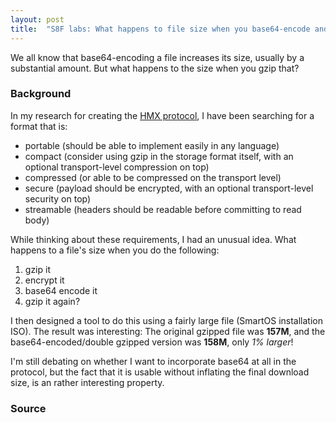 ```yaml
---
layout: post
title:  "S8F labs: What happens to file size when you base64-encode and gzip the result?"
---
```


We all know that base64-encoding a file increases its size, usually by a substantial
amount. But what happens to the size when you gzip that?

### Background

In my research for creating the [HMX protocol](https://s8f.org/1395871438/), I
have been searching for a format that is:

- portable (should be able to implement easily in any language)
- compact (consider using gzip in the storage format itself, with an optional transport-level compression on top)
- compressed (or able to be compressed on the transport level)
- secure (payload should be encrypted, with an optional transport-level security on top)
- streamable (headers should be readable before committing to read body)

While thinking about these requirements, I had an unusual idea. What happens
to a file's size when you do the following:

1. gzip it
2. encrypt it
3. base64 encode it
4. gzip it again?

I then designed a tool to do this using a fairly large file (SmartOS
installation ISO). The result was interesting: The original gzipped file was **157M**,
and the base64-encoded/double gzipped version was **158M**, only _1% larger_!

I'm still debating on whether I want to incorporate base64 at all in the protocol,
but the fact that it is usable without inflating the final download size, is
an rather interesting property.

### Source

<script src="https://gist.github.com/carlos8f/e13e4dabf38f3d10b278.js"></script>
